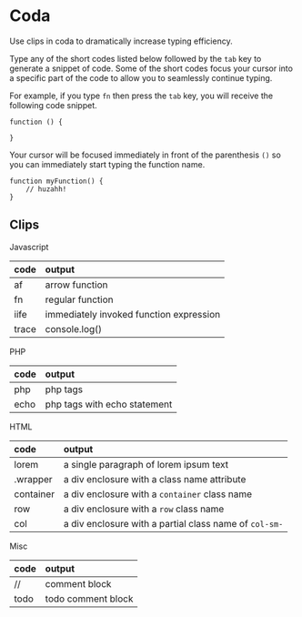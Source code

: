 # Coda
Use clips in coda to dramatically increase typing efficiency.

Type any of the short codes listed below followed by the `tab` key to generate a snippet of code. Some of the short codes focus your cursor into a specific part of the code to allow you to seamlessly continue typing.

For example, if you type `fn` then press the `tab` key, you will receive the following code snippet.
```
function () {
    
}
```
Your cursor will be focused immediately in front of the parenthesis `()` so you can immediately start typing the function name.
```
function myFunction() {
    // huzahh!
}
```


## Clips
Javascript

| code | output |
|:--- |:--- |
| af | arrow function |
| fn | regular function |
| iife | immediately invoked function expression |
| trace | console.log() |

PHP

| code | output |
|:--- |:--- |
| php | php tags |
| echo | php tags with echo statement |

HTML

| code | output |
|:--- |:--- |
| lorem | a single paragraph of lorem ipsum text  |
| .wrapper | a div enclosure with a class name attribute |
| container | a div enclosure with a `container` class name |
| row | a div enclosure with a `row` class name |
| col | a div enclosure with a partial class name of `col-sm-` |

Misc

| code | output |
|:--- |:--- |
| // | comment block |
| todo | todo comment block |